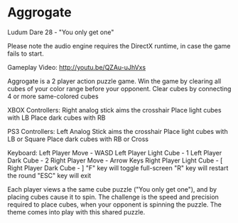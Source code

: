 Aggrogate
=========

Ludum Dare 28 - "You only get one"


Please note the audio engine requires the DirectX runtime, in case the game fails to start. 


Gameplay Video: http://youtu.be/QZAu-uJhVxs 


Aggrogate is a 2 player action puzzle game. 
Win the game by clearing all cubes of your color range before your opponent. 
Clear cubes by connecting 4 or more same-colored cubes 

XBOX Controllers: 
Right analog stick aims the crosshair 
Place light cubes with LB 
Place dark cubes with RB 

PS3 Controllers:
Left Analog Stick aims the crosshair
Place light cubes with LB or Square
Place dark cubes with RB or Cross

Keyboard: 
Left Player Move - WASD 
Left Player Light Cube - 1 
Left Player Dark Cube - 2 
Right Player Move - Arrow Keys 
Right Player Light Cube - [ 
Right Player Dark Cube - ] 
"F" key will toggle full-screen 
"R" key will restart the round 
"ESC" key will exit 

Each player views a the same cube puzzle ("You only get one"), and by placing cubes cause it to spin. 
The challenge is the speed and precision required to place cubes, when your opponent is spinning the puzzle. 
The theme comes into play with this shared puzzle. 